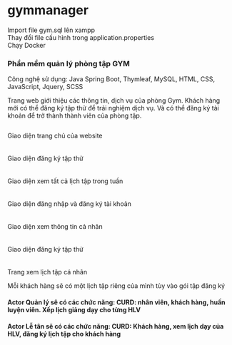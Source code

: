 # gymmanager
Import file gym.sql lên xampp
<br>Thay đổi file cấu hình trong application.properties
<br> Chạy Docker 
<h3>Phần mềm quản lý phòng tập GYM</h3>
<p>Công nghệ sử dụng: Java Spring Boot, Thymleaf, MySQL, HTML, CSS, JavaScript, Jquery, SCSS</p>
<p>Trang web giới thiệu các thông tin, dịch vụ của phòng Gym. Khách hàng mới có thể đăng ký tập thử để trải nghiệm dịch vụ. Và có thể đăng ký tài khoản để trở thành thành viên của phòng tập.</p>
<div>
<img src =""/>
<p>Giao diện trang chủ của website</p>
</div>
<div style="margin-top:20px">
<img src =""/>
<p>Giao diện đăng ký tập thử</p>
</div>
<div style="margin-top:20px">
<img src =""/>
<p>Giao diện xem tất cả lịch tập trong tuần</p>
</div>
<div style="margin-top:20px">
<img src =""/>
<p>Giao diện đăng nhập và đăng ký tài khoản</p>
</div>
<div style="margin-top:20px">
<img src =""/>
<p>Giao diện xem thông tin cả nhân</p>
</div>
<div style="margin-top:20px">
<img src =""/>
<p>Giao diện đăng ký tập thử</p>
</div>
<div style="margin-top:20px">
<img src =""/>
<p>Trang xem lịch tập cá nhân</p>
<p>Mỗi khách hàng sẽ có một lịch tập riêng của mình tùy vào gói tập đăng ký</p>
</div>
<div style="margin-top:20px">
<b>Actor Quản lý sẽ có các chức năng: CURD: nhân viên, khách hàng, huấn luyện viên. Xếp lịch giảng dạy cho từng HLV</b>
</div>
<div style="margin-top:20px">
<b>Actor Lễ tân sẽ có các chức năng: CURD: Khách hàng, xem lịch dạy của HLV, đăng ký lịch tập cho khách hàng</b>
</div>
